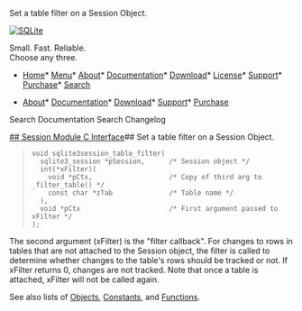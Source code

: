 




Set a table filter on a Session Object.




[![SQLite](../images/sqlite370_banner.gif)](../index.html)


Small. Fast. Reliable.  
Choose any three.


* [Home](../index.html)* [Menu](javascript:void(0))* [About](../about.html)* [Documentation](../docs.html)* [Download](../download.html)* [License](../copyright.html)* [Support](../support.html)* [Purchase](../prosupport.html)* [Search](javascript:void(0))




* [About](../about.html)* [Documentation](../docs.html)* [Download](../download.html)* [Support](../support.html)* [Purchase](../prosupport.html)






Search Documentation
Search Changelog







[## Session Module C Interface](../session/intro.html)## Set a table filter on a Session Object.


> ```
> void sqlite3session_table_filter(
>   sqlite3_session *pSession,      /* Session object */
>   int(*xFilter)(
>     void *pCtx,                   /* Copy of third arg to _filter_table() */
>     const char *zTab              /* Table name */
>   ),
>   void *pCtx                      /* First argument passed to xFilter */
> );
> 
> ```


The second argument (xFilter) is the "filter callback". For changes to rows 
in tables that are not attached to the Session object, the filter is called
to determine whether changes to the table's rows should be tracked or not. 
If xFilter returns 0, changes are not tracked. Note that once a table is 
attached, xFilter will not be called again.


See also lists of
 [Objects](../session/objlist.html),
 [Constants](../session/constlist.html), and
 [Functions](../session/funclist.html).


